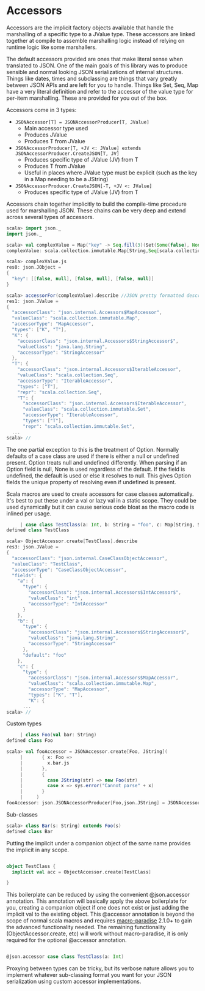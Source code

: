 Accessors
=========

Accessors are the implicit factory objects available that handle
the marshalling of a specific type to a JValue type. These accessors
are linked together at compile to assemble marshalling logic instead
of relying on runtime logic like some marshallers.

The default accessors provided are ones that make literal sense when
translated to JSON. One of the main goals of this library was to produce
sensible and normal looking JSON serializations of internal structures.
Things like dates, times and subclassing are things that vary greatly
between JSON APIs and are left for you to handle. Things like Set, Seq, Map
have a very literal definition and refer to the accessor of the value type
for per-item marshalling. These are provided for you out of the box.

Accessors come in 3 types:

* ```JSONAccessor[T] = JSONAccessorProducer[T, JValue]```
  * Main accessor type used
  * Produces JValue
  * Produces T from JValue
* ```JSONAccessorProducer[T, +JV <: JValue] extends JSONAccessorProducer.CreateJSON[T, JV]```
  * Produces specific type of JValue (JV) from T
  * Produces T from JValue
  * Useful in places where JValue type must be explicit (such as the key in a Map needing to be a JString)
* ```JSONAccessorProducer.CreateJSON[-T, +JV <: JValue]```
  * Produces specific type of JValue (JV) from T

Accessors chain together implicitly to build the compile-time procedure used for marshalling JSON. These chains
can be very deep and extend across several types of accessors.

```scala
scala> import json._
import json._

scala> val complexValue = Map("key" -> Seq.fill(3)(Set(Some(false), None)))
complexValue: scala.collection.immutable.Map[String,Seq[scala.collection.immutable.Set[Option[Boolean]]]] = Map(key -> List(Set(Some(false), None), Set(Some(false), None), Set(Some(false), None)))

scala> complexValue.js
res0: json.JObject =
{
  "key": [[false, null], [false, null], [false, null]]
}

scala> accessorFor(complexValue).describe //JSON pretty formatted description of accessor
res1: json.JValue =
{
  "accessorClass": "json.internal.Accessors$MapAccessor",
  "valueClass": "scala.collection.immutable.Map",
  "accessorType": "MapAccessor",
  "types": ["K", "T"],
  "K": {
    "accessorClass": "json.internal.Accessors$StringAccessor$",
    "valueClass": "java.lang.String",
    "accessorType": "StringAccessor"
  },
  "T": {
    "accessorClass": "json.internal.Accessors$IterableAccessor",
    "valueClass": "scala.collection.Seq",
    "accessorType": "IterableAccessor",
    "types": ["T"],
    "repr": "scala.collection.Seq",
    "T": {
      "accessorClass": "json.internal.Accessors$IterableAccessor",
      "valueClass": "scala.collection.immutable.Set",
      "accessorType": "IterableAccessor",
      "types": ["T"],
      "repr": "scala.collection.immutable.Set",
  ...
scala> //
```

The one partial exception to this is the treatment of Option. Normally
defaults of a case class are used if there is either a null or undefined present.
Option treats null and undefined differently. When parsing if an Option field is null, None
is used regardless of the default. If the field is undefined, the default is used
or else it resolves to null. This gives Option fields the unique property
of resolving even if undefined is present. 

Scala macros are used to create accessors for case classes automatically.
It's best to put these under a val or lazy val in a static scope. They could
be used dynamically but it can cause serious code bloat as the macro code
is inlined per usage.

```scala
     | case class TestClass(a: Int, b: String = "foo", c: Map[String, Set[Boolean]])
defined class TestClass

scala> ObjectAccessor.create[TestClass].describe
res3: json.JValue =
{
  "accessorClass": "json.internal.CaseClassObjectAccessor",
  "valueClass": "TestClass",
  "accessorType": "CaseClassObjectAccessor",
  "fields": {
    "a": {
      "type": {
        "accessorClass": "json.internal.Accessors$IntAccessor$",
        "valueClass": "int",
        "accessorType": "IntAccessor"
      }
    },
    "b": {
      "type": {
        "accessorClass": "json.internal.Accessors$StringAccessor$",
        "valueClass": "java.lang.String",
        "accessorType": "StringAccessor"
      },
      "default": "foo"
    },
    "c": {
      "type": {
        "accessorClass": "json.internal.Accessors$MapAccessor",
        "valueClass": "scala.collection.immutable.Map",
        "accessorType": "MapAccessor",
        "types": ["K", "T"],
        "K": {
      ...
scala> //
```

Custom types
```scala
     | class Foo(val bar: String)
defined class Foo

scala> val fooAccessor = JSONAccessor.create[Foo, JString](
     |       { x: Foo =>
     |         x.bar.js
     |       },
     |       {
     |         case JString(str) => new Foo(str)
     |         case x => sys.error("Cannot parse" + x)
     |       }
     |     )
fooAccessor: json.JSONAccessorProducer[Foo,json.JString] = JSONAccessor.create
```

Sub-classes
```scala
scala> class Bar(s: String) extends Foo(s)
defined class Bar
```

Putting the implicit under a companion object of the same name provides
the implicit in any scope.

```scala

object TestClass {
  implicit val acc = ObjectAccessor.create[TestClass]

}
```

This boilerplate can be reduced by using the convenient @json.accessor annotation.
This annotation will basically apply the above boilerplate for you, creating a companion
object if one does not exist or just adding the implicit val to the existing object.
This @accessor annotation is beyond the scope of normal scala macros
and requires [macro-paradise](http://docs.scala-lang.org/overviews/macros/paradise.html) 2.1.0+
to gain the advanced functionality needed. The remaining functionality (ObjectAccessor.create, etc)
will work without macro-paradise, it is only required for the optional @accessor annotation.

```scala

@json.accessor case class TestClass(a: Int)

```

Proxying between types can be tricky, but its verbose nature allows you to implement
whatever sub-classing format you want for your JSON serialization using custom accessor
implementations.

